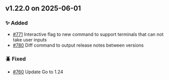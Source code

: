 ## v1.22.0 on 2025-06-01

### ✨ Added

* [#771](https://github.com/miniscruff/changie/issues/771) Interactive flag to new command to support terminals that can not take user inputs
* [#780](https://github.com/miniscruff/changie/issues/780) Diff command to output release notes between versions

### 🪲 Fixed

* [#760](https://github.com/miniscruff/changie/issues/760) Update Go to 1.24
